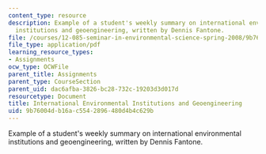 ```yaml
---
content_type: resource
description: Example of a student's weekly summary on international environmental
  institutions and geoengineering, written by Dennis Fantone.
file: /courses/12-085-seminar-in-environmental-science-spring-2008/9b76004db16ac5542896480d4b4c629b_fantone_w12.pdf
file_type: application/pdf
learning_resource_types:
- Assignments
ocw_type: OCWFile
parent_title: Assignments
parent_type: CourseSection
parent_uid: dac6afba-3826-bc28-732c-19203d3d017d
resourcetype: Document
title: International Environmental Institutions and Geoengineering
uid: 9b76004d-b16a-c554-2896-480d4b4c629b
---
```

Example of a student's weekly summary on international environmental institutions and geoengineering, written by Dennis Fantone.


